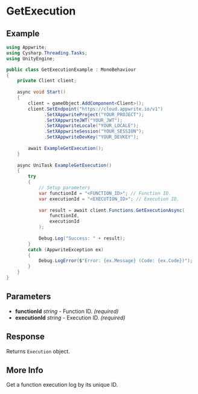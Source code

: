 # GetExecution

## Example

```csharp
using Appwrite;
using Cysharp.Threading.Tasks;
using UnityEngine;

public class GetExecutionExample : MonoBehaviour
{
    private Client client;
    
    async void Start()
    {
        client = gameObject.AddComponent<Client>();
        client.SetEndpoint("https://cloud.appwrite.io/v1")
              .SetXAppwriteProject("YOUR_PROJECT");
              .SetXAppwriteJWT("YOUR_JWT");
              .SetXAppwriteLocale("YOUR_LOCALE");
              .SetXAppwriteSession("YOUR_SESSION");
              .SetXAppwriteDevKey("YOUR_DEVKEY");
        
        await ExampleGetExecution();
    }
    
    async UniTask ExampleGetExecution()
    {
        try
        {
            // Setup parameters
            var functionId = "<FUNCTION_ID>"; // Function ID.
            var executionId = "<EXECUTION_ID>"; // Execution ID.
            
            var result = await client.Functions.GetExecutionAsync(
                functionId,
                executionId
            );
            
            Debug.Log("Success: " + result);
        }
        catch (AppwriteException ex)
        {
            Debug.LogError($"Error: {ex.Message} (Code: {ex.Code})");
        }
    }
}
```

## Parameters

- **functionId** *string* - Function ID. *(required)*
- **executionId** *string* - Execution ID. *(required)*

## Response

Returns `Execution` object.
## More Info

Get a function execution log by its unique ID.
